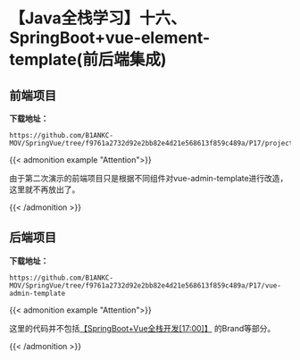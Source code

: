 # 【Java全栈学习】十六、SpringBoot+vue-element-template(前后端集成)


## 前端项目

**下载地址：**

```http
https://github.com/B1ANKC-MOV/SpringVue/tree/f9761a2732d92e2bb82e4d21e568613f859c489a/P17/projectName
```

{{< admonition example "Attention">}}

由于第二次演示的前端项目只是根据不同组件对vue-admin-template进行改造，这里就不再放出了。

{{< /admonition >}}

## 后端项目

**下载地址：**

```http
https://github.com/B1ANKC-MOV/SpringVue/tree/f9761a2732d92e2bb82e4d21e568613f859c489a/P17/vue-admin-template
```

{{< admonition example "Attention">}}

这里的代码并不包括[【SpringBoot+Vue全栈开发[17:00]】](https://www.bilibili.com/video/BV1nV4y1s7ZN/?p=17&amp;share_source=copy_web&amp;vd_source=c287e780b48cf4b423a9abe12ecb1cea&amp;t=1020) 的Brand等部分。

{{< /admonition >}}



